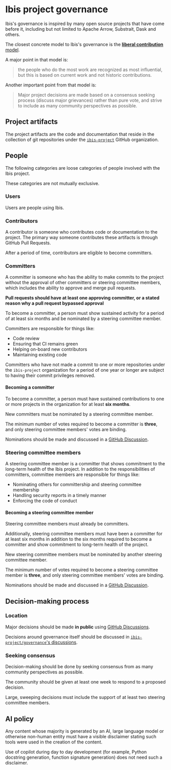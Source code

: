 # Ibis project governance

Ibis's governance is inspired by many open source projects that have come
before it, including but not limited to Apache Arrow, Substrait, Dask and
others.

The closest concrete model to Ibis's governance is the [**liberal contribution** model](https://opensource.guide/leadership-and-governance/#what-are-some-of-the-common-governance-structures-for-open-source-projects).

A major point in that model is:

> the people who do the most work are recognized as most influential, but this
> is based on current work and not historic contributions.

Another important point from that model is:

> Major project decisions are made based on a consensus seeking process
> (discuss major grievances) rather than pure vote, and strive to include as
> many community perspectives as possible.

## Project artifacts

The project artifacts are the code and documentation that reside in the
collection of git repositories under the
[`ibis-project`](https://github.com/ibis-project) GitHub organization.

## People

The following categories are loose categories of people involved with the Ibis
project.

These categories are not mutually exclusive.

### Users

Users are people using Ibis.

### Contributors

A contributor is someone who contributes code or documentation to the project.
The primary way someone contributes these artifacts is through GitHub Pull
Requests.

After a period of time, contributors are eligible to become committers.

### Committers

A committer is someone who has the ability to make commits to the project
without the approval of other committers or steering committee members, which
includes the ability to approve and merge pull requests.

**Pull requests should have at least one approving committer, or a stated
reason why a pull request bypassed approval**

To become a committer, a person must show sustained activity for a period of at
least six months and be nominated by a steering committee member.

Committers are responsible for things like:

- Code review
- Ensuring that CI remains green
- Helping on-board new contributors
- Maintaining existing code

Committers who have not made a commit to one or more repositories under the
`ibis-project` organization for a period of one year or longer are subject to
having their commit privileges removed.

#### Becoming a committer

To become a committer, a person must have sustained contributions to one or
more projects in the organization for at least **six months**.

New committers must be nominated by a steering committee member.

The minimum number of votes required to become a committer is
**three**, and only steering committee members' votes are binding.

Nominations should be made and discussed in a [GitHub Discussion](https://github.com/ibis-project/ibis/discussions).

### Steering committee members

A steering committee member is a committer that shows commitment to the
long-term health of the Ibis project. In addition to the responsibilities of
committers, committee members are responsible for things like:

- Nominating others for committership and steering committee membership
- Handling security reports in a timely manner
- Enforcing the code of conduct

#### Becoming a steering committee member

Steering committee members must already be committers.

Additionally, steering committee members must have been a committer for at
least six months in addition to the six months required to become a committer
and show commitment to long-term health of the project.

New steering committee members must be nominated by another steering committee member.

The minimum number of votes required to become a steering committee member is
**three**, and only steering committee members' votes are binding.

Nominations should be made and discussed in a [GitHub Discussion](https://github.com/ibis-project/ibis/discussions).

## Decision-making process

### Location

Major decisions should be made **in public** using [GitHub Discussions](https://github.com/ibis-project/ibis/discussions).

Decisions around governance itself should be discussed in [`ibis-project/governance`'s discussions](https://github.com/ibis-project/governance/discussions).

### Seeking consensus

Decision-making should be done by seeking consensus from as many community perspectives
as possible.

The community should be given at least one week to respond to a proposed decision.

Large, sweeping decisions must include the support of at least two steering
committee members.

## AI policy

Any content whose majority is generated by an AI, large language model or
otherwise non-human entity must have a visible disclaimer stating such
tools were used in the creation of the content.

Use of copilot during day to day development (for example, Python docstring
generation, function signature generation) does not need such a disclaimer.
